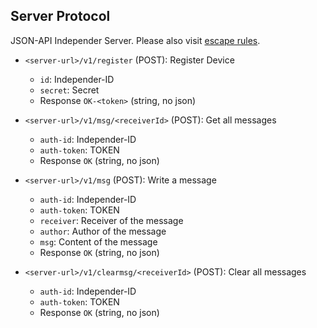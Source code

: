 ## Server Protocol

JSON-API Independer Server. Please also visit [escape rules](escape-rules.md).

- `<server-url>/v1/register` (POST): Register Device
    - `id`: Independer-ID
    - `secret`: Secret
    - Response `OK-<token>` (string, no json)

- `<server-url>/v1/msg/<receiverId>` (POST): Get all messages
    - `auth-id`: Independer-ID
    - `auth-token`: TOKEN
    - Response `OK` (string, no json)

- `<server-url>/v1/msg` (POST): Write a message
    - `auth-id`: Independer-ID
    - `auth-token`: TOKEN
    - `receiver`: Receiver of the message
    - `author`: Author of the message
    - `msg`: Content of the message
    - Response `OK` (string, no json)

- `<server-url>/v1/clearmsg/<receiverId>` (POST): Clear all messages
    - `auth-id`: Independer-ID
    - `auth-token`: TOKEN
    - Response `OK` (string, no json)
